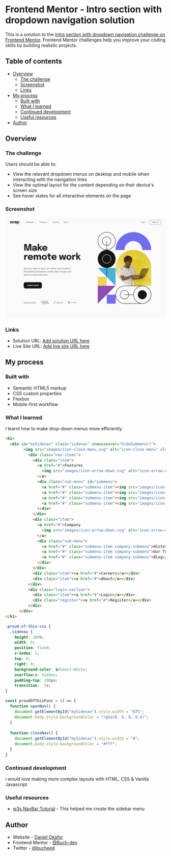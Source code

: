# Frontend Mentor - Intro section with dropdown navigation solution

This is a solution to the [Intro section with dropdown navigation challenge on Frontend Mentor](https://www.frontendmentor.io/challenges/intro-section-with-dropdown-navigation-ryaPetHE5). Frontend Mentor challenges help you improve your coding skills by building realistic projects. 

## Table of contents

- [Overview](#overview)
  - [The challenge](#the-challenge)
  - [Screenshot](#screenshot)
  - [Links](#links)
- [My process](#my-process)
  - [Built with](#built-with)
  - [What I learned](#what-i-learned)
  - [Continued development](#continued-development)
  - [Useful resources](#useful-resources)
- [Author](#author)

## Overview

### The challenge

Users should be able to:

- View the relevant dropdown menus on desktop and mobile when interacting with the navigation links
- View the optimal layout for the content depending on their device's screen size
- See hover states for all interactive elements on the page

### Screenshot

![](./design/desktop-design.jpg)

### Links

- Solution URL: [Add solution URL here](https://your-solution-url.com)
- Live Site URL: [Add live site URL here](https://your-live-site-url.com)

## My process

### Built with

- Semantic HTML5 markup
- CSS custom properties
- Flexbox
- Mobile-first workflow

### What I learned

I learnt how to make drop-down menus more efficiently

```html
<h1>
  <div id="mySidenav" class="sidenav" onmouseover="hideSubmenu()">
        <img src="images/icon-close-menu.svg" alt="icon-close-menu" class="closebtn" onclick="closeNav()">
          <div class="nav-items">
            <div class="item">
              <a href="#">Features
                <img src="images/icon-arrow-down.svg" alt="icon-arrow-down" onmouseover="showSubmenu()">
              </a>
              <div class="sub-menu" id="submenu">
                <a href="#" class="submenu-item"><img src="images/icon-todo.svg" alt="icon-todo" > <span>Todo List</span></a>
                <a href="#" class="submenu-item"><img src="images/icon-calendar.svg" alt="icon-calendar" > <span>Calender</span></a>
                <a href="#" class="submenu-item"><img src="images/icon-reminders.svg" alt="icon-reminders" > <span>Reminders</span></a>
                <a href="#" class="submenu-item"><img src="images/icon-planning.svg" alt="icon-planning" > <span>Planning</span></a>
              </div>
            </div>
            <div class="item">
              <a href="#">Company
                <img src="images/icon-arrow-down.svg" alt="icon-arrow-down">
              </a>
              <div class="sub-menu">
                <a href="#" class="submenu-item company-submenu">History</a>
                <a href="#" class="submenu-item company-submenu">Our Team</a>
                <a href="#" class="submenu-item company-submenu">Blog</a>
              </div>
            </div>
            <div class="item"><a href="#">Careers</a></div>
            <div class="item"><a href="#">About</a></div>
          </div>
          <div class="login-section">
            <div class="item"><a href="#">Login</a></div>
            <div class="register"><a href="#">Register</a></div>
          </div>
      </div>
</h1>
```
```css
.proud-of-this-css {
  .sidenav {
    height: 100%;
    width: 0;
    position: fixed;
    z-index: 1;
    top: 0;
    right: 0;
    background-color: $Almost-White;
    overflow-x: hidden;
    padding-top: 100px;
    transition: .5s;
}
```
```js
const proudOfThisFunc = () => {
  function openNav() {
    document.getElementById("mySidenav").style.width = "67%";
    document.body.style.backgroundColor = "rgba(0, 0, 0, 0.4)";
  }

  function closeNav() {
    document.getElementById("mySidenav").style.width = "0";
    document.body.style.backgroundColor = "#fff";
  }
}
```

### Continued development

i would love making more complex layouts with HTML, CSS & Vanilla Javascript

### Useful resources

- [w3s NavBar Tutorial](https://www.example.com) - This helped me create the sidebar menu

## Author

- Website - [Daniel Okafor](https://buch-dev.GitHub.io/Daniel-Okafor/)
- Frontend Mentor - [@Buch-dev](https://www.frontendmentor.io/profile/Buch-dev)
- Twitter - [@bucheed](https://www.twitter.com/bucheed)
